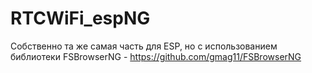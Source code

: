 # RTCWiFi_espNG
Собственно та же самая часть для ESP, но с использованием библиотеки FSBrowserNG - https://github.com/gmag11/FSBrowserNG
